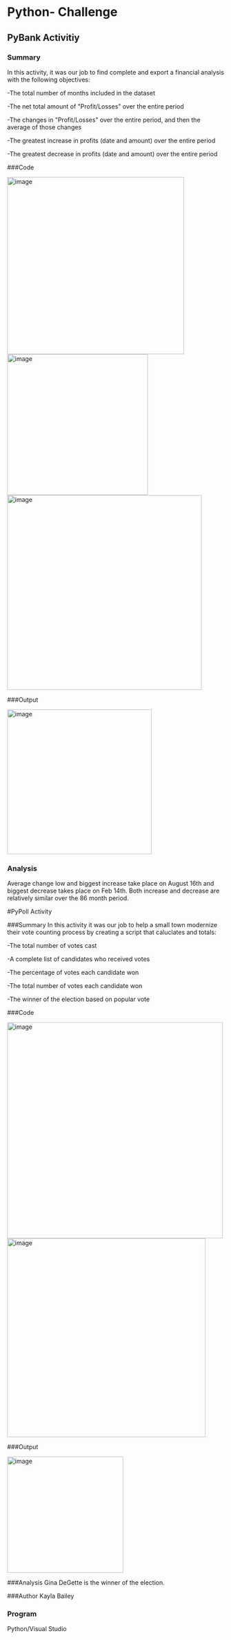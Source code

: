 # Python- Challenge 
## PyBank Activitiy 
### Summary 
In this activity, it was our job to find complete and export a financial analysis with the following objectives:

 -The total number of months included in the dataset
 
 -The net total amount of "Profit/Losses" over the entire period
 
 -The changes in "Profit/Losses" over the entire period, and then the average of those changes
 
  -The greatest increase in profits (date and amount) over the entire period
  
  -The greatest decrease in profits (date and amount) over the entire period
  
  

###Code  
 
  <img width="410" alt="image" src="https://user-images.githubusercontent.com/118647940/213526657-778bcbc8-b508-4440-b6e8-287dc5d4b3fa.png">
  
  <img width="326" alt="image" src="https://user-images.githubusercontent.com/118647940/213527059-f734d703-6b08-4773-985d-fce163bef2e6.png">
  
  <img width="451" alt="image" src="https://user-images.githubusercontent.com/118647940/213527225-ba33399e-a229-446b-8587-58432ee0cf47.png">
  
  
  
  ###Output 
  
  <img width="335" alt="image" src="https://user-images.githubusercontent.com/118647940/213527386-253df149-2c90-4244-9947-21b08bb549d5.png">



### Analysis 

Average change low and biggest increase take place on August 16th and biggest decrease takes place on Feb 14th. Both increase and decrease are relatively similar over the 86 month period. 


#PyPoll Activity 

###Summary 
In this activity it was our job to help a small town modernize their vote counting process by creating a script that caluclates and totals: 

-The total number of votes cast

-A complete list of candidates who received votes

-The percentage of votes each candidate won

-The total number of votes each candidate won

-The winner of the election based on popular vote


###Code 

<img width="500" alt="image" src="https://user-images.githubusercontent.com/118647940/213528789-676e68bc-255e-4c2f-a658-9d7052091f15.png">


<img width="460" alt="image" src="https://user-images.githubusercontent.com/118647940/213528903-5943b0d2-0dd8-4c2c-8161-3b6136f22c95.png">


###Output 

<img width="269" alt="image" src="https://user-images.githubusercontent.com/118647940/213529055-8dfd8dcc-2196-44d6-8441-930a65fe20dc.png">


###Analysis 
Gina DeGette is the winner of the election.


###Author 
Kayla Bailey 


### Program
Python/Visual Studio 






  
  







